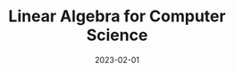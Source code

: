 ---
title: "Linear Algebra for Computer Science"
collection: teaching
type: "Undergraduate Module"
permalink: /teaching/2023-mcs2
venue: "University of Nottingham"
date: 2023-02-01
location: "Notingham, United Kingdom"
---